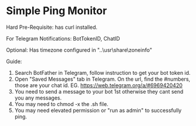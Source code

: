 # Simple Ping Monitor

Hard Pre-Requisite: has curl installed. 

For Telegram Notifications: BotTokenID, ChatID 

Optional: Has timezone configured in "..\usr\share\zoneinfo"

Guide:
1. Search BotFather in Telegram, follow instruction to get your bot token id.
2. Open "Saved Messages" tab in Telegram. On the url, find the #numbers, those are your chat id. EG. https://web.telegram.org/a/#6969420420
3. You need to send a message to your bot 1st otherwise they cant send you any messages.
4. You may need to chmod -x the .sh file.
5. You may need elevated permission or "run as admin" to successfully ping.
